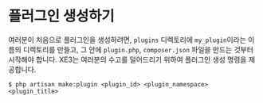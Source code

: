 # 플러그인 생성하기

여러분이 처음으로 플러그인을 생성하려면, `plugins` 디렉토리에 `my_plugin`이라는 이름의 디렉토리를 만들고, 그 안에 `plugin.php`, `composer.json` 파일을 만드는 것부터 시작해야 합니다. XE3는 여러분의 수고를 덜어드리기 위하여 플러그인 생성 명령을 제공합니다.

```
$ php artisan make:plugin <plugin_id> <plugin_namespace> <plugin_title>
```


